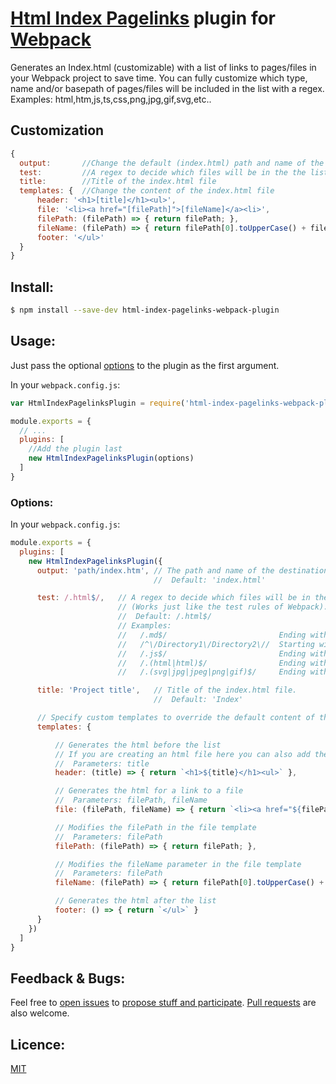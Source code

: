 # [Html Index Pagelinks](https://github.com/WesselKroos/html-index-pagelinks-webpack-plugin) plugin for [Webpack](http://webpack.github.io/)

Generates an Index.html (customizable) with a list of links to pages/files in your Webpack project to save time. 
You can fully customize which type, name and/or basepath of pages/files will be included in the list with a regex. Examples: html,htm,js,ts,css,png,jpg,gif,svg,etc..

## Customization

```javascript
{
  output:       //Change the default (index.html) path and name of the destination file
  test:         //A regex to decide which files will be in the the list of pages.
  title:        //Title of the index.html file
  templates: {  //Change the content of the index.html file
      header: '<h1>[title]</h1><ul>',
      file: '<li><a href="[filePath]">[fileName]</a><li>',
      filePath: (filePath) => { return filePath; },
      fileName: (filePath) => { return filePath[0].toUpperCase() + filePath.substr(1); },
      footer: '</ul>'
  }
}
```

## Install:

```bash
$ npm install --save-dev html-index-pagelinks-webpack-plugin
```

## Usage:

Just pass the optional [options](https://github.com/WesselKroos/html-index-pagelinks-webpack-plugin#options) to the plugin as the first argument.

In your `webpack.config.js`:

```javascript
var HtmlIndexPagelinksPlugin = require('html-index-pagelinks-webpack-plugin');

module.exports = {
  // ...
  plugins: [
    //Add the plugin last
    new HtmlIndexPagelinksPlugin(options)
  ]
}
```

### Options:

In your `webpack.config.js`:

```javascript
module.exports = {
  plugins: [
    new HtmlIndexPagelinksPlugin({
      output: 'path/index.htm', // The path and name of the destination file. 
                                //  Default: 'index.html'

      test: /.html$/,   // A regex to decide which files will be in the the list of pages. 
                        // (Works just like the test rules of Webpack). 
                        //  Default: /.html$/
                        // Examples:
                        //   /.md$/                         Ending with .md
                        //   /^\/Directory1\/Directory2\//  Starting with /Directory1/Directory2/
                        //   /.js$/                         Ending with .js
                        //   /.(html|html)$/                Ending with .html or .htm
                        //   /.(svg|jpg|jpeg|png|gif)$/     Ending with .svg .jpg .jpeg .png or .gif

      title: 'Project title',   // Title of the index.html file. 
                                //  Default: 'Index'

      // Specify custom templates to override the default content of the index.html file
      templates: { 

          // Generates the html before the list
          // If you are creating an html file here you can also add the head tag or styling
          //  Parameters: title
          header: (title) => { return `<h1>${title}</h1><ul>` }, 

          // Generates the html for a link to a file
          //  Parameters: filePath, fileName
          file: (filePath, fileName) => { return `<li><a href="${filePath}">${fileName}</a></li>` },

          // Modifies the filePath in the file template
          //  Parameters: filePath
          filePath: (filePath) => { return filePath; },

          // Modifies the fileName parameter in the file template
          //  Parameters: filePath
          fileName: (filePath) => { return filePath[0].toUpperCase() + filePath.substr(1); },

          // Generates the html after the list
          footer: () => { return `</ul>` }
      }
    })
  ]
}
```

## Feedback & Bugs:

Feel free to [open issues](https://github.com/WesselKroos/html-index-pagelinks-webpack-plugin/issues) to [propose stuff and participate](https://github.com/WesselKroos/html-index-pagelinks-webpack-plugin/issues). [Pull requests](https://github.com/WesselKroos/html-index-pagelinks-webpack-plugin/pulls) are also welcome.

## Licence:

[MIT](http://en.wikipedia.org/wiki/MIT_License)
